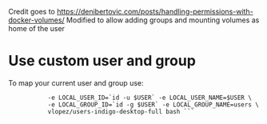 Credit goes to https://denibertovic.com/posts/handling-permissions-with-docker-volumes/
Modified to allow adding groups and mounting volumes as home of the user

# Use custom user and group

To map your current user and group use:

````docker run -it --volume="$HOME/host_docker_volume:/home/$USER" \ 
           -e LOCAL_USER_ID=`id -u $USER` -e LOCAL_USER_NAME=$USER \
           -e LOCAL_GROUP_ID=`id -g $USER` -e LOCAL_GROUP_NAME=users \
           vlopez/users-indigo-desktop-full bash ```
